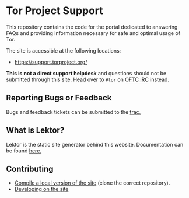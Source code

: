 # Tor Project Support
This repository contains the code for the portal dedicated to answering FAQs and providing information necessary for safe and optimal usage of Tor.

The site is accessible at the following locations:
- https://support.torproject.org/

**This is not a direct support helpdesk** and questions should not be submitted through this site. Head over to ```#tor``` on [OFTC IRC](https://webchat.oftc.net/) instead.

## Reporting Bugs or Feedback
Bugs and feedback tickets can be submitted to the [trac.](https://trac.torproject.org/projects/tor)

## What is Lektor?
Lektor is the static site generator behind this website. Documentation can be found [here.](https://www.getlektor.com/docs/)

## Contributing
- [Compile a local version of the site](https://dip.torproject.org/web/tpo/wikis/Compiling-a-local-version-of-the-website) (clone the correct repository).
- [Developing on the site](https://dip.torproject.org/web/tpo/wikis/How-to-develop-on-the-website)
